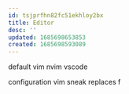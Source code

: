 ```yaml
---
id: tsjprfhn82fc51ekhloy2bx
title: Editor
desc: ''
updated: 1685698653853
created: 1685698593089
---
```


default
  vim
  nvim
  vscode

configuration
  vim
    sneak replaces f